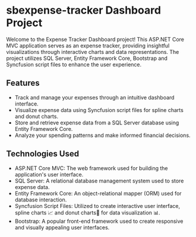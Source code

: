 # sbexpense-tracker Dashboard Project

Welcome to the Expense Tracker Dashboard project! This ASP.NET Core MVC application serves as an expense tracker, providing insightful visualizations through interactive charts and data representations.
The project utilizes SQL Server, Entity Framework Core, Bootstrap and Syncfusion script files to enhance the user experience.

## Features

- Track and manage your expenses  through an intuitive dashboard interface.
- Visualize expense data using Syncfusion script files for spline charts and donut charts.
- Store and retrieve expense data from a SQL Server database using Entity Framework Core.
- Analyze your spending patterns and make informed financial decisions.

## Technologies Used

- ASP.NET Core MVC: The web framework used for building the application's user interface.
- SQL Server: A relational database management system used to store expense data.
- Entity Framework Core: An object-relational mapper (ORM) used for database interaction.
- Syncfusion Script Files: Utilized to create interactive user interface, spline charts 📈 and donut charts🍩 for data visualization 📊.
- Bootstrap: A popular front-end framework used to create responsive and visually appealing user interfaces.

